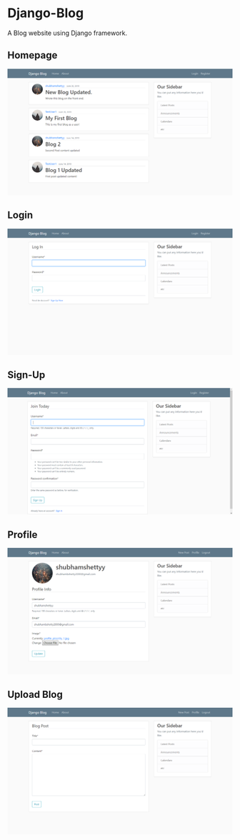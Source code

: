 # Django-Blog
A Blog website using Django framework.

## Homepage
<img src="screenshots/Home.png">

## Login
<img src="screenshots/Login.png">

## Sign-Up
<img src="screenshots/SignUp.png">

## Profile
<img src="screenshots/Profile.png">

## Upload Blog
<img src="screenshots/PostBlog.png">
